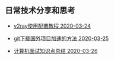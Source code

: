 ## 日常技术分享和思考  
- [v2ray使用配置教程  2020-03-24](/doc/daily_share_and_thinking/v2ray安装配置教程.md)

- [git下载国外项目加速的方法  2020-03-25](/doc/daily_share_and_thinking/git下载国外项目加速.md)

- [计算机面试知识点总结  2020-03-26](https://github.com/meton-robean/CS-Notes/blob/master/README.md)